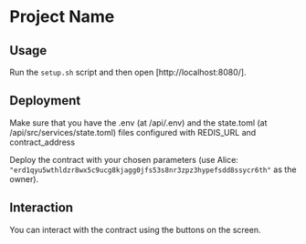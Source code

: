 # Project Name

## Usage

Run the `setup.sh` script and then open [http://localhost:8080/].

## Deployment

Make sure that you have the .env (at /api/.env) and the state.toml (at /api/src/services/state.toml) files configured with REDIS_URL and contract_address

Deploy the contract with your chosen parameters (use Alice: `"erd1qyu5wthldzr8wx5c9ucg8kjagg0jfs53s8nr3zpz3hypefsdd8ssycr6th"` as the owner).

## Interaction

You can interact with the contract using the buttons on the screen.

